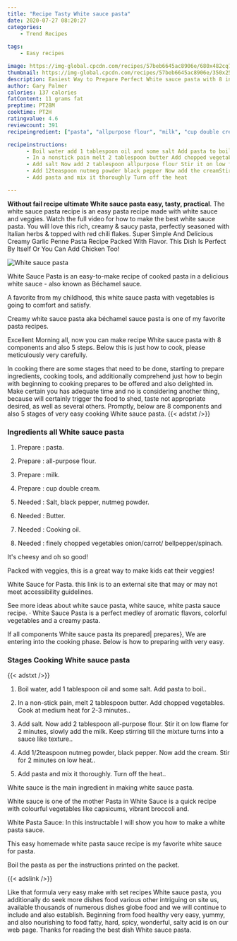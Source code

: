 ```yaml
---
title: "Recipe Tasty White sauce pasta"
date: 2020-07-27 08:20:27
categories:
    - Trend Recipes
    
tags:
    - Easy recipes

image: https://img-global.cpcdn.com/recipes/57beb6645ac8906e/680x482cq70/white-sauce-pasta-recipe-main-photo.jpg
thumbnail: https://img-global.cpcdn.com/recipes/57beb6645ac8906e/350x250cq70/white-sauce-pasta-recipe-main-photo.jpg
description: Easiest Way to Prepare Perfect White sauce pasta with 8 ingredients and 5 stages of easy cooking.
author: Gary Palmer
calories: 137 calories
fatContent: 11 grams fat
preptime: PT28M
cooktime: PT2H
ratingvalue: 4.6
reviewcount: 391
recipeingredient: ["pasta", "allpurpose flour", "milk", "cup double cream", "Salt black pepper nutmeg powder", "Butter", "Cooking oil", "finely chopped vegetables onioncarrot bellpepperspinach"]

recipeinstructions: 
      - Boil water add 1 tablespoon oil and some salt Add pasta to boil 
      - In a nonstick pain melt 2 tablespoon butter Add chopped vegetables Cook at medium heat for 23 minutes 
      - Add salt Now add 2 tablespoon allpurpose flour Stir it on low flame for 2 minutes slowly add the milk Keep stirring till the mixture turns into a sauce like texture 
      - Add 12teaspoon nutmeg powder black pepper Now add the creamStir for 2 minutes on low heat 
      - Add pasta and mix it thoroughly Turn off the heat

---
```




**Without fail recipe ultimate White sauce pasta easy, tasty, practical**. The white sauce pasta recipe is an easy pasta recipe made with white sauce and veggies. Watch the full video for how to make the best white sauce pasta. You will love this rich, creamy &amp; saucy pasta, perfectly seasoned with Italian herbs &amp; topped with red chili flakes. Super Simple And Delicious Creamy Garlic Penne Pasta Recipe Packed With Flavor. This Dish Is Perfect By Itself Or You Can Add Chicken Too!


![White sauce pasta](https://img-global.cpcdn.com/recipes/57beb6645ac8906e/680x482cq70/white-sauce-pasta-recipe-main-photo.jpg "White sauce pasta")



White Sauce Pasta is an easy-to-make recipe of cooked pasta in a delicious white sauce - also known as Béchamel sauce.

A favorite from my childhood, this white sauce pasta with vegetables is going to comfort and satisfy.

Creamy white sauce pasta aka béchamel sauce pasta is one of my favorite pasta recipes.


Excellent Morning all, now you can make recipe White sauce pasta with 8 components and also 5 steps. Below this is just how to cook, please meticulously very carefully.

In cooking there are some stages that need to be done, starting to prepare ingredients, cooking tools, and additionally comprehend just how to begin with beginning to cooking prepares to be offered and also delighted in. Make certain you has adequate time and no is considering another thing, because will certainly trigger the food to shed, taste not appropriate desired, as well as several others. Promptly, below are 8 components and also 5 stages of very easy cooking White sauce pasta.
{{< adstxt />}}

### Ingredients all White sauce pasta


1. Prepare  : pasta.

1. Prepare  : all-purpose flour.

1. Prepare  : milk.

1. Prepare  : cup double cream.

1. Needed  : Salt, black pepper, nutmeg powder.

1. Needed  : Butter.

1. Needed  : Cooking oil.

1. Needed  : finely chopped vegetables onion/carrot/ bellpepper/spinach.


It&#39;s cheesy and oh so good!

Packed with veggies, this is a great way to make kids eat their veggies!

White Sauce for Pasta. this link is to an external site that may or may not meet accessibility guidelines.

See more ideas about white sauce pasta, white sauce, white pasta sauce recipe. · White Sauce Pasta is a perfect medley of aromatic flavors, colorful vegetables and a creamy pasta.


If all components White sauce pasta its prepared| prepares}, We are entering into the cooking phase. Below is how to preparing with very easy.

### Stages Cooking White sauce pasta

{{< adstxt />}}


1. Boil water, add 1 tablespoon oil and some salt. Add pasta to boil..



1. In a non-stick pain, melt 2 tablespoon butter. Add chopped vegetables. Cook at medium heat for 2-3 minutes..



1. Add salt. Now add 2 tablespoon all-purpose flour. Stir it on low flame for 2 minutes, slowly add the milk. Keep stirring till the mixture turns into a sauce like texture..



1. Add 1/2teaspoon nutmeg powder, black pepper. Now add the cream.
Stir for 2 minutes on low heat..



1. Add pasta and mix it thoroughly. Turn off the heat..




White sauce is the main ingredient in making white sauce pasta.

White sauce is one of the mother Pasta in White Sauce is a quick recipe with colourful vegetables like capsicums, vibrant broccoli and.

White Pasta Sauce: In this instructable I will show you how to make a white pasta sauce.

This easy homemade white pasta sauce recipe is my favorite white sauce for pasta.

Boil the pasta as per the instructions printed on the packet.


{{< adslink />}}

Like that formula very easy make with set recipes White sauce pasta, you additionally do seek more dishes food various other intriguing on site us, available thousands of numerous dishes globe food and we will continue to include and also establish. Beginning from food healthy very easy, yummy, and also nourishing to food fatty, hard, spicy, wonderful, salty acid is on our web page. Thanks for reading the best dish White sauce pasta.
